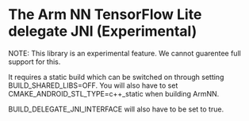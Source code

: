 # The Arm NN TensorFlow Lite delegate JNI (Experimental)

NOTE: This library is an experimental feature. We cannot guarentee full support for this.

It requires a static build which can be switched on through setting BUILD_SHARED_LIBS=OFF. You will also have to set
CMAKE_ANDROID_STL_TYPE=c++_static when building ArmNN.

BUILD_DELEGATE_JNI_INTERFACE will also have to be set to true.
